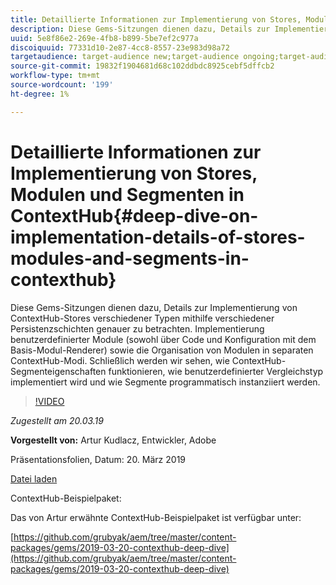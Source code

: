 ```yaml
---
title: Detaillierte Informationen zur Implementierung von Stores, Modulen und Segmenten in ContextHub
description: Diese Gems-Sitzungen dienen dazu, Details zur Implementierung von ContextHub-Stores verschiedener Typen mithilfe verschiedener Persistenzschichten genauer zu betrachten. Implementierung benutzerdefinierter Module (sowohl über Code und Konfiguration mit dem Basis-Modul-Renderer) sowie die Organisation von Modulen in separaten ContextHub-Modi. Schließlich werden wir sehen, wie ContextHub-Segmenteigenschaften funktionieren, wie benutzerdefinierter Vergleichstyp implementiert wird und wie Segmente programmatisch instanziiert werden.
uuid: 5e8f86e2-269e-4fb8-b899-5be7ef2c977a
discoiquuid: 77331d10-2e87-4cc8-8557-23e983d98a72
targetaudience: target-audience new;target-audience ongoing;target-audience upgrader
source-git-commit: 19832f1904681d68c102ddbdc8925cebf5dffcb2
workflow-type: tm+mt
source-wordcount: '199'
ht-degree: 1%

---
```



# Detaillierte Informationen zur Implementierung von Stores, Modulen und Segmenten in ContextHub{#deep-dive-on-implementation-details-of-stores-modules-and-segments-in-contexthub}

Diese Gems-Sitzungen dienen dazu, Details zur Implementierung von ContextHub-Stores verschiedener Typen mithilfe verschiedener Persistenzschichten genauer zu betrachten. Implementierung benutzerdefinierter Module (sowohl über Code und Konfiguration mit dem Basis-Modul-Renderer) sowie die Organisation von Modulen in separaten ContextHub-Modi. Schließlich werden wir sehen, wie ContextHub-Segmenteigenschaften funktionieren, wie benutzerdefinierter Vergleichstyp implementiert wird und wie Segmente programmatisch instanziiert werden.

>[!VIDEO](https://video.tv.adobe.com/v/27010/?quality=9)

*Zugestellt am 20.03.19*

**Vorgestellt von:** Artur Kudlacz, Entwickler, Adobe

Präsentationsfolien, Datum: 20. März 2019

[Datei laden](assets/aem-gems-contexthubdeepdive-03202019.pdf)

ContextHub-Beispielpaket:

Das von Artur erwähnte ContextHub-Beispielpaket ist verfügbar unter:

[https://github.com/grubyak/aem/tree/master/content-packages/gems/2019-03-20-contexthub-deep-dive](https://github.com/grubyak/aem/tree/master/content-packages/gems/2019-03-20-contexthub-deep-dive)
